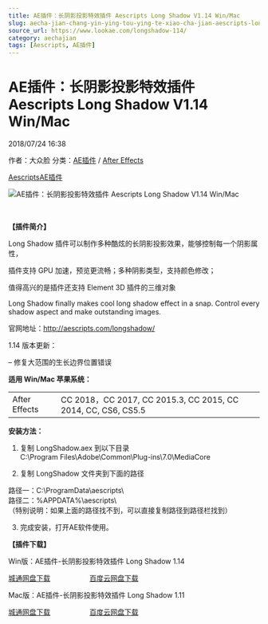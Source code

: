 ```yaml
---
title: AE插件：长阴影投影特效插件 Aescripts Long Shadow V1.14 Win/Mac
slug: aecha-jian-chang-yin-ying-tou-ying-te-xiao-cha-jian-aescripts-long-shadow-v1-14-win-mac
source_url: https://www.lookae.com/longshadow-114/
category: aechajian
tags: [Aescripts, AE插件]
---
```

# AE插件：长阴影投影特效插件 Aescripts Long Shadow V1.14 Win/Mac

2018/07/24 16:38

作者：大众脸
分类：[AE插件](https://www.lookae.com/after-effects/aechajian/) / [After Effects](https://www.lookae.com/after-effects/)

[Aescripts](https://www.lookae.com/tag/aescripts/)[AE插件](https://www.lookae.com/tag/ae%e6%8f%92%e4%bb%b6/)

![AE插件：长阴影投影特效插件 Aescripts Long Shadow V1.14 Win/Mac](https://www.lookae.com/wp-content/uploads/2017/02/Long-LongShado.jpg "AE插件：长阴影投影特效插件 Aescripts Long Shadow V1.14 Win/Mac-LookAE.com")

﻿

**【插件简介】**

Long Shadow 插件可以制作多种酷炫的长阴影投影效果，能够控制每一个阴影属性，

插件支持 GPU 加速，预览更流畅；多种阴影类型，支持颜色修改；

值得高兴的是插件还支持 Element 3D 插件的三维对象

Long Shadow finally makes cool long shadow effect in a snap. Control every shadow aspect and make outstanding images.

官网地址：http://aescripts.com/longshadow/

1.14 版本更新：

– 修复大范围的生长边界位置错误

**适用 Win/Mac 苹果系统：**

|  |  |
| --- | --- |
| After Effects | CC 2018，CC 2017, CC 2015.3, CC 2015, CC 2014, CC, CS6, CS5.5 |

**安装方法：**

1. 复制 LongShadow.aex 到以下目录  
C:\Program Files\Adobe\Common\Plug-ins\7.0\MediaCore

2. 复制 LongShadow 文件夹到下面的路径

路径一：C:\ProgramData\aescripts\  
路径二：%APPDATA%\aescripts\  
（特别说明：如果上面的路径找不到，可以直接复制路径到路径栏找到）

3. 完成安装，打开AE软件使用。

**【插件下载】**

Win版：AE插件-长阴影投影特效插件 Long Shadow 1.14

[城通网盘下载](https://lookae.ctfile.com/fs/680462-299967534)                    [百度云网盘下载](https://pan.baidu.com/s/14oQzs1b0ZHPNYfgUVltjhg)

Mac版：AE插件-长阴影投影特效插件 Long Shadow 1.11

[城通网盘下载](https://lookae.ctfile.com/fs/TyN172185426)                    [百度云网盘下载](https://pan.baidu.com/s/1o7J5cpG)
